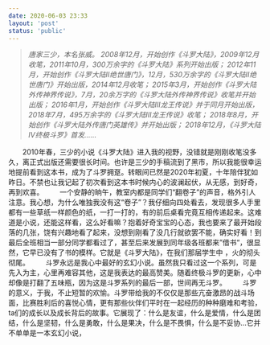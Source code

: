 ```yaml
---
date: 2020-06-03 23:33
layout: 'post'
status: 'public'
---
```


> *唐家三少，本名张威。*
> *2008年12月，开始创作《斗罗大陆》，2009年12月收笔，2011年10月，300万余字的《斗罗大陆》系列开始出版；*
> *2012年11月，开始创作《斗罗大陆II绝世唐门》，12月，530万余字的《斗罗大陆II绝世唐门》开始出版，2014年12月收笔；*
> *2015年3月，开始创作《斗罗大陆外传神界传说》，7月，20余万字的《斗罗大陆外传神界传说》收笔并开始出版；*
> *2016年1月，开始创作《斗罗大陆Ⅲ龙王传说》并于同月开始出版，2018年7月，495万余字的《斗罗大陆Ⅲ龙王传说》收笔；*
> *2018年8月，开始创作《斗罗大陆外传唐门英雄传》并开始出版；*
> *2018年12月，《斗罗大陆Ⅳ终极斗罗》首发......*

&emsp;&emsp;2010年春，三少的小说《斗罗大陆》进入我的视野，没错就是刚刚收笔没多久，离正式出版还需要很长时间。也许是三少的手稿流到了黑市，所以我能很幸运地提前看到这本书，成为了斗罗拥趸。转眼间已然是2020年初夏，十年陪伴犹如昨日。不禁也让我记起了初次看到这本书时候内心的波澜起伏，从无感，到好奇，再到欢喜。
&emsp;&emsp;一个安静的晌午，教室内都是同学们“翻卷子”的声音，格外引人注意。我心想，为什么唯独我没有这“卷子”？我仔细向四处看去，发现很多人手里都有一些草纸一样颜色的纸，一打一打的，有的前后桌看完竟互相传递起来。这难道是小说，还能这样看，这么好看嘛？抱着好奇宝宝的心态，我也要来了最开始段落的几张，饶有兴趣地看了起来，没想到刚看了没几行就欲罢不能，确实好看！到最后全班相当一部分同学都看过了，甚至后来发展到同年级各班都来”借书“，很显然，它早已没有了书的模样。它就是《斗罗大陆》，在我们那届学生中 ，火的彻头彻尾。
&emsp;&emsp;斗罗永远是我心中最好的玄幻小说。虽然我只看过这一个系列，可是先入为主，心里再难容其他，这是我表达的最高赞美。随着终极斗罗的更新，心中却像是打翻了五味瓶，因为这是斗罗系列的最后一部，世间再无斗罗。
&emsp;&emsp;斗罗的意义，于我，不止短暂的欢愉。斗罗带给我的不仅仅是那些亢奋激昂的战斗场面，比赛胜利后的喜悦心情，更有那些伙伴们平时在一起经历的种种磨难和考验，ta们的成长以及成长背后的故事。它展现了：什么是友谊，什么是爱情，什么是团结，什么是坚韧，什么是勇敢，什么是果决，什么是不畏惧，什么是不妥协...它并不单单是一本玄幻小说，
